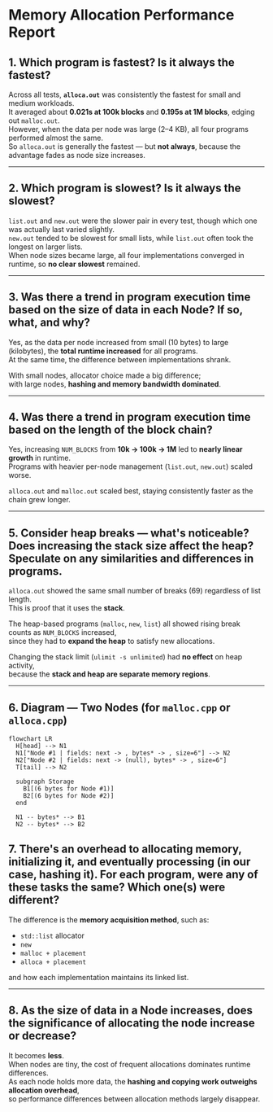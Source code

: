 # Memory Allocation Performance Report

## 1. Which program is fastest? Is it always the fastest?

Across all tests, **`alloca.out`** was consistently the fastest for small and medium workloads.  
It averaged about **0.021s at 100k blocks** and **0.195s at 1M blocks**, edging out `malloc.out`.  
However, when the data per node was large (2–4 KB), all four programs performed almost the same.  
So `alloca.out` is generally the fastest — but **not always**, because the advantage fades as node size increases.

---

## 2. Which program is slowest? Is it always the slowest?

`list.out` and `new.out` were the slower pair in every test, though which one was actually last varied slightly.  
`new.out` tended to be slowest for small lists, while `list.out` often took the longest on larger lists.  
When node sizes became large, all four implementations converged in runtime, so **no clear slowest** remained.

---

## 3. Was there a trend in program execution time based on the size of data in each Node? If so, what, and why?

Yes, as the data per node increased from small (10 bytes) to large (kilobytes), the **total runtime increased** for all programs.  
At the same time, the difference between implementations shrank.  

With small nodes, allocator choice made a big difference;  
with large nodes, **hashing and memory bandwidth dominated**.

---

## 4. Was there a trend in program execution time based on the length of the block chain?

Yes, increasing `NUM_BLOCKS` from **10k → 100k → 1M** led to **nearly linear growth** in runtime.  
Programs with heavier per-node management (`list.out`, `new.out`) scaled worse.  

`alloca.out` and `malloc.out` scaled best, staying consistently faster as the chain grew longer.

---

## 5. Consider heap breaks — what's noticeable? Does increasing the stack size affect the heap? Speculate on any similarities and differences in programs.

`alloca.out` showed the same small number of breaks (69) regardless of list length.  
This is proof that it uses the **stack**.  

The heap-based programs (`malloc`, `new`, `list`) all showed rising break counts as `NUM_BLOCKS` increased,  
since they had to **expand the heap** to satisfy new allocations.  

Changing the stack limit (`ulimit -s unlimited`) had **no effect** on heap activity,  
because the **stack and heap are separate memory regions**.

---

## 6. Diagram — Two Nodes (for `malloc.cpp` or `alloca.cpp`)

```mermaid
flowchart LR
  H[head] --> N1
  N1["Node #1 | fields: next -> , bytes* -> , size=6"] --> N2
  N2["Node #2 | fields: next -> (null), bytes* -> , size=6"]
  T[tail] --> N2

  subgraph Storage
    B1[(6 bytes for Node #1)]
    B2[(6 bytes for Node #2)]
  end

  N1 -- bytes* --> B1
  N2 -- bytes* --> B2
```

## 7. There's an overhead to allocating memory, initializing it, and eventually processing (in our case, hashing it). For each program, were any of these tasks the same? Which one(s) were different?

The difference is the **memory acquisition method**, such as:

- `std::list` allocator  
- `new`  
- `malloc + placement`  
- `alloca + placement`

and how each implementation maintains its linked list.
  
---

## 8. As the size of data in a Node increases, does the significance of allocating the node increase or decrease?

It becomes **less**.  
When nodes are tiny, the cost of frequent allocations dominates runtime differences.  
As each node holds more data, the **hashing and copying work outweighs allocation overhead**,  
so performance differences between allocation methods largely disappear.

